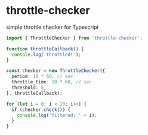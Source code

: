 # throttle-checker

simple throttle checker for Typescript

```typescript
import { ThrottleChecker } from 'throttle-checker';

function throttleCallback() {
  console.log('throttled!');
}

const checker = new ThrottleChecker({
  period: 10 * 60, // sec
  throttle_time: 10 * 60, // sec
  threshold: 5,
}, throttleCallback);

for (let i = 0; i < 10; i++) {
  if (checker.check()) {
    console.log('filtered: ' + i);
  }
}
```
